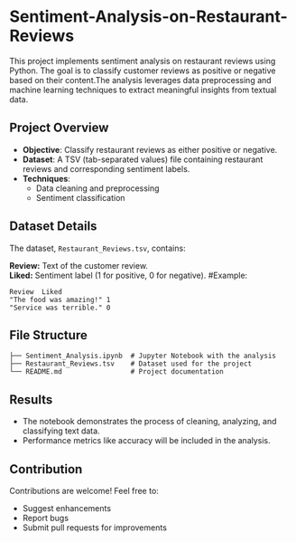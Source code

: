# Sentiment-Analysis-on-Restaurant-Reviews
This project implements sentiment analysis on restaurant reviews using Python. The goal is to classify customer reviews as positive or negative based on their content.The analysis leverages data preprocessing and machine learning techniques to extract meaningful insights from textual data.
## Project Overview
- **Objective**: Classify restaurant reviews as either positive or negative.
- **Dataset**: A TSV (tab-separated values) file containing restaurant reviews and corresponding sentiment labels.
- **Techniques**:
  - Data cleaning and preprocessing
  - Sentiment classification
## Dataset Details
The dataset, `Restaurant_Reviews.tsv`, contains:

**Review:** Text of the customer review.  
**Liked:** Sentiment label (1 for positive, 0 for negative).
#Example:
```
Review	Liked
"The food was amazing!"	1
"Service was terrible."	0
```
## File Structure

```
├── Sentiment_Analysis.ipynb  # Jupyter Notebook with the analysis
├── Restaurant_Reviews.tsv    # Dataset used for the project
└── README.md                 # Project documentation
```
## Results
- The notebook demonstrates the process of cleaning, analyzing, and classifying text data.
- Performance metrics like accuracy will be included in the analysis.
## Contribution
Contributions are welcome! Feel free to:
- Suggest enhancements
- Report bugs
- Submit pull requests for improvements
